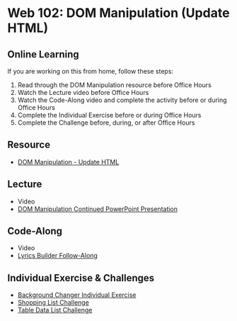 # Web 102: DOM Manipulation (Update HTML)

## Online Learning
If you are working on this from home, follow these steps:

1. Read through the DOM Manipulation resource before Office Hours
1. Watch the Lecture video before Office Hours
1. Watch the Code-Along video and complete the activity before or during Office Hours
1. Complete the Individual Exercise before or during Office Hours
1. Complete the Challenge before, during, or after Office Hours

## Resource
- [DOM Manipulation - Update HTML](DomManipulationUpdateHTML.md)

## Lecture
- Video
- <a href="DomManipulationContinued.pptx" target="_blank">DOM Manipulation Continued PowerPoint Presentation</a>

## Code-Along
- Video
- [Lyrics Builder Follow-Along](LyricsBuilderFollowAlongInstructions.md)

## Individual Exercise & Challenges
- [Background Changer Individual Exercise](BackgroundChangerIndividualInstructions.md)
- [Shopping List Challenge](Challenges/ShoppingListChallenge.md)
- [Table Data List Challenge](Challenges/TableDataChallenge.md)